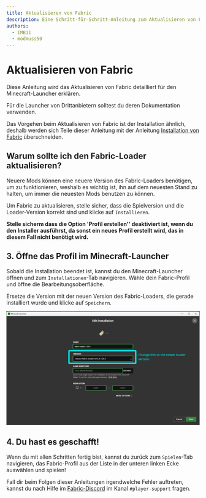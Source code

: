 ```yaml
---
title: Aktualisieren von Fabric
description: Eine Schritt-für-Schritt-Anleitung zum Aktualisieren von Fabric.
authors:
  - IMB11
  - modmuss50
---
```


# Aktualisieren von Fabric

Diese Anleitung wird das Aktualisieren von Fabric detailliert für den Minecraft-Launcher erklären.

Für die Launcher von Drittanbietern solltest du deren Dokumentation verwenden.

Das Vorgehen beim Aktualisieren von Fabric ist der Installation ähnlich, deshalb werden sich Teile dieser Anleitung mit der Anleitung [Installation von Fabric](./installing-fabric) überschneiden.

## Warum sollte ich den Fabric-Loader aktualisieren?

Neuere Mods können eine neuere Version des Fabric-Loaders benötigen, um zu funktionieren, weshalb es wichtig ist, ihn auf dem neuesten Stand zu halten, um immer die neuesten Mods benutzen zu können.

<!-- Include steps from installing guide, no need to repeat them. -->

<!--@include: ./installing-fabric.md{12,41}-->

Um Fabric zu aktualisieren, stelle sicher, dass die Spielversion und die Loader-Version korrekt sind und klicke auf `Installieren`.

**Stelle sicherm dass die Option 'Profil erstellen'' deaktiviert ist, wenn du den Installer ausführst, da sonst ein neues Profil erstellt wird, das in diesem Fall nicht benötigt wird.**

## 3. Öffne das Profil im Minecraft-Launcher

Sobald die Installation beendet ist, kannst du den Minecraft-Launcher öffnen und zum `Installationen`-Tab navigieren. Wähle dein Fabric-Profil und öffne die Bearbeitungsoberfläche.

Ersetze die Version mit der neuen Version des Fabric-Loaders, die gerade installiert wurde und klicke auf `Speichern`.

![Aktualisieren der Fabric-Loader-Version im Minecraft-Launcher](/assets/players/updating-fabric.png)

## 4. Du hast es geschafft!

Wenn du mit allen Schritten fertig bist, kannst du zurück zum `Spielen`-Tab navigieren, das Fabric-Profil aus der Liste in der unteren linken Ecke auswählen und spielen!

Fall dir beim Folgen dieser Anleitungen irgendwelche Fehler auftreten, kannst du nach Hilfe im [Fabric-Discord](https://discord.gg/v6v4pMv) im Kanal `#player-support` fragen.
